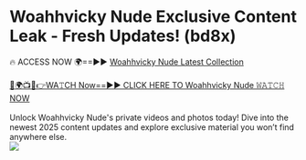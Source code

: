 # Woahhvicky Nude Exclusive Content Leak - Fresh Updates! (bd8x)

🔥 ACCESS NOW 🌍==►► <a href="https://tinyurl.com/yc657z5k" rel="nofollow">Woahhvicky Nude Latest Collection</a>
<br><br>
[🔴🌍📺📱👉WA𝚃CH Now==►► CLICK HERE TO Woahhvicky Nude 𝚆𝙰𝚃𝙲𝙷 NOW](https://tinyurl.com/yc657z5k)
<br><br>
Unlock Woahhvicky Nude's private videos and photos today! Dive into the newest 2025 content updates and explore exclusive material you won’t find anywhere else.
<br>
<a href="https://tinyurl.com/yc657z5k" rel="nofollow" data-target="animated-image.originalLink"><img src="https://camo.githubusercontent.com/8a4f000d20f83aca3bf7ec5f350d767afa0574a8a352519fd8cfa583a6f93a33/68747470733a2f2f692e696d6775722e636f6d2f644a486b345a712e676966" data-canonical-src="https://i.imgur.com/dJHk4Zq.gif" style="max-width: 100%; display: inline-block;" data-target="animated-image.originalImage"></a>
<br>
